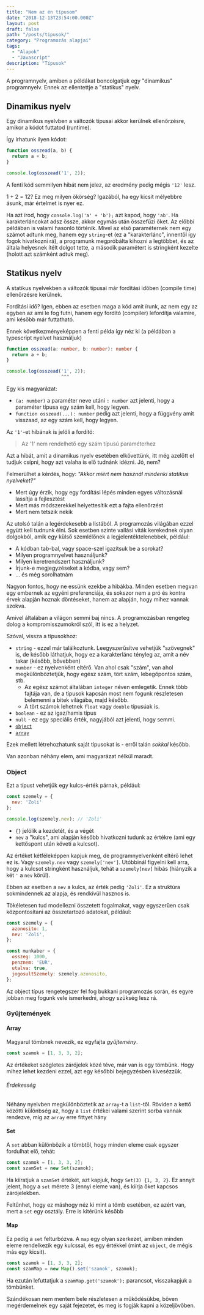 ```yaml
---
title: "Nem az én típusom"
date: "2018-12-13T23:54:00.000Z"
layout: post
draft: false
path: "/posts/tipusok/"
category: "Programozás alapjai"
tags:
  - "Alapok"
  - "Javascript"
description: "Típusok"
---
```


A programnyelv, amiben a példákat boncolgatjuk egy "dinamikus" programnyelv. 
Ennek az ellentettje a "statikus" nyelv.

## Dinamikus nyelv

Egy dinamikus nyelvben a változók típusai akkor kerülnek ellenőrzésre, amikor a kódot futtatod (runtime).

Így írhatunk ilyen kódot:

```javascript
function osszead(a, b) {
  return a + b;
}

console.log(osszead('1', 2));
```

A fenti kód semmilyen hibát nem jelez, az eredmény pedig mégis `'12'` lesz.

1 + 2 = 12? Ez meg milyen ökörség? Igazából, ha egy kicsit mélyebbre ásunk, már értelmet is nyer ez.

Ha azt írod, hogy `console.log('a' + 'b');` azt kapod, hogy `'ab'`. Ha karakterláncokat adsz össze, akkor egymás után összefűzi őket.
Az előbbi példában is valami hasonló történik. Mivel az első paraméternek nem egy számot adtunk meg, hanem egy `string`-et (ez a "karakterlánc", innentől így fogok hivatkozni rá), 
a programunk megpróbálta kihozni a legtöbbet, és az általa helyesnek ítélt dolgot tette, a második paramétert is stringként kezelte (holott azt számként adtuk meg).

## Statikus nyelv

A statikus nyelvekben a változók típusai már fordítási időben (compile time) ellenőrzésre kerülnek. 

Fordítási idő? Igen, ebben az esetben maga a kód amit írunk, az nem egy az egyben az ami le fog futni, hanem egy fordító (compiler) lefordítja valamire, ami később már futtatható.

Ennek következményeképpen a fenti példa így néz ki (a példában a typescript nyelvet használjuk)

```typescript
function osszead(a: number, b: number): number {
  return a + b;
}

console.log(osszead('1', 2));
                    ^^^ 
```

Egy kis magyarázat:
* `(a: number)` a paraméter neve utáni `: number` azt jelenti, hogy a paraméter típusa egy szám kell, hogy legyen.
* `function osszead(...): number` pedig azt jelenti, hogy a függvény amit visszaad, az egy szám kell, hogy legyen.

Az `'1'`-et hibának is jelöli a fordító: 
> Az '1' nem rendelhető egy szám típusú paraméterhez

Azt a hibát, amit a dinamikus nyelv esetében elkövettünk, itt még azelőtt el tudjuk csípni, hogy azt valaha is elő tudnánk idézni.
Jó, nem? 

Felmerülhet a kérdés, hogy: _"Akkor miért nem használ mindenki statikus nyelveket?"_

* Mert úgy érzik, hogy egy fordítási lépés minden egyes változásnál lassítja a fejlesztést
* Mert más módszerekkel helyettesítik ezt a fajta ellenőrzést
* Mert nem tetszik nekik

Az utolsó talán a legérdekesebb a listából. A programozás világában ezzel együtt kell tudnunk élni.
Sok esetben szinte vallási viták kerekednek olyan dolgokból, amik egy külső szemlélőnek a legjelentéktelenebbek, például:

* A kódban tab-bal, vagy space-szel igazítsuk be a sorokat?
* Milyen programnyelvet használjunk?
* Milyen keretrendszert használjunk?
* Írjunk-e megjegyzéseket a kódba, vagy sem?
* ... és még sorolhatnám

Nagyon fontos, hogy ne essünk ezekbe a hibákba. Minden esetben megvan egy embernek az egyéni preferenciája, és sokszor nem a pró és kontra érvek alapján hoznak döntéseket, hanem az alapján, hogy mihez vannak szokva.

Amivel általában a világon semmi baj nincs. A programozásban rengeteg dolog a kompromisszumokról szól, itt is ez a helyzet.

Szóval, vissza a típusokhoz:

* `string` - ezzel már találkoztunk. Leegyszerűsítve vehetjük "szövegnek" is, de később láthatjuk, hogy ez a karakterlánc tényleg az, amit a név takar (később, bővebben)
* `number` - ez nyelvenként eltérő. Van ahol csak "szám", van ahol megkülönböztetjük, hogy egész szám, tört szám, lebegőpontos szám, stb.
    * Az egész számot általában `integer` néven emlegetik. Ennek több fajtája van, de a típusok kapcsán most nem fogunk részletesen belemenni a bitek világába, majd később.
    * A tört számok lehetnek `float` vagy `double` típusúak is.
* `boolean` - ez az igaz/hamis típus
* `null` - ez egy speciális érték, nagyjából azt jelenti, hogy semmi.
* [`object`](#object)
* [`array`](#array)

Ezek mellett létrehozhatunk saját típusokat is - erről talán _sokkal_ később.

Van azonban néhány elem, ami magyarázat nélkül maradt.

### Object

Ezt a típust vehetjük egy kulcs-érték párnak, például:

```javascript
const szemely = {
  nev: 'Zoli'
};

console.log(szemely.nev); // 'Zoli'
```

* `{}` jelölik a kezdetét, és a végét
* `nev` a "kulcs", ami alapján később hivatkozni tudunk az értékre (ami egy kettőspont után követi a kulcsot).

Az értéket kétféleképpen kapjuk meg, de programnyelvenként eltérő lehet ez is. 
Vagy `szemely.nev` vagy `szemely['nev']`. Utóbbinál figyelni kell arra, hogy a kulcsot stringként használjuk, tehát a `szemely[nev]` hibás (hiányzik a két `'` a `nev` körül).

Ebben az esetben a `nev` a kulcs, az érték pedig `'Zoli'`.
Ez a struktúra sokmindennek az alapja, és rendkívül hasznos is.

Tökéletesen tud modellezni összetett fogalmakat, vagy egyszerűen csak központosítani az összetartozó adatokat, például:

```javascript
const szemely = {
  azonosito: 1,
  nev: 'Zoli',
};

const munkaber = {
  osszeg: 1000,
  penznem: 'EUR',
  utalva: true,
  jogosultSzemely: szemely.azonosito,
};
```

Az object típus rengetegszer fel fog bukkani programozás során, és egyre jobban meg fogunk vele ismerkedni, ahogy szükség lesz rá.

### Gyűjtemények

#### Array

Magyarul tömbnek nevezik, ez egyfajta _gyűjtemény_.

```javascript
const szamok = [1, 3, 3, 2];
```

Az értékeket szögletes zárójelek közé téve, már van is egy tömbünk.
Hogy mihez lehet kezdeni ezzel, azt egy későbbi bejegyzésben kivesézzük.


###### Érdekesség

Néhány nyelvben megkülönböztetik az `array`-t a `list`-től.
Röviden a kettő közötti különbség az, hogy a `list` értékei valami szerint sorba vannak rendezve, 
míg az `array` erre fittyet hány 

#### Set

A `set` abban különbözik a tömbtől, hogy minden eleme csak egyszer fordulhat elő, tehát:

```javascript
const szamok = [1, 3, 3, 2];
const szamSet = new Set(szamok);
```

Ha kiíratjuk a `szamSet` értékét, azt kapjuk, hogy `Set(3) {1, 3, 2}`. 
Ez annyit jelent, hogy a `set` mérete 3 (ennyi eleme van), és kiírja őket kapcsos zárójelekben.

Feltűnhet, hogy ez máshogy néz ki mint a tömb esetében, ez azért van, mert a `set` egy osztály. Erre is kitérünk később

#### Map

Ez pedig a `set` felturbózva. A `map` egy olyan szerkezet, amiben minden eleme rendelkezik egy kulcssal, és egy értékkel (mint az `object`, de mégis más egy kicsit).

```javascript
const szamok = [1, 3, 3, 2];
const szamMap = new Map().set('szamok', szamok);
```

Ha ezután lefuttatjuk a `szamMap.get('szamok');` parancsot, visszakapjuk a tömbünket.

Szándékosan nem mentem bele részletesen a működésükbe, bőven megérdemelnek egy saját fejezetet, és meg is fogják kapni a közeljövőben.
